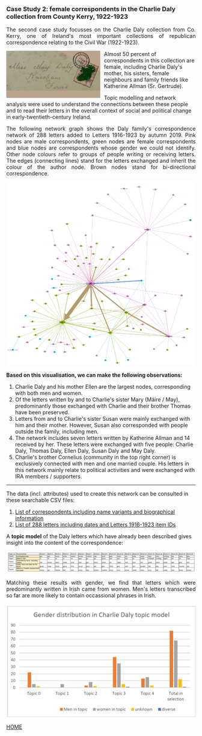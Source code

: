 
<h3>Case Study 2: female correspondents in the Charlie Daly collection from County Kerry, 1922-1923</h3>

<p align="justify">The second case study focusses on the Charlie Daly collection from Co. Kerry, one of Ireland's most important collections of republican correspondence relating to the Civil War (1922-1923).

<img src="./Logos/Logo_Daily.png" alt="logo" align="left" style="padding-right:10px" width="250px"/>Almost 50 percent of correspondents in this collection are female, including Charlie Daly's mother, his sisters, female neighbours and family friends like Katherine Allman (Sr. Gertrude).

Topic modelling and network analysis were used to understand the connections between these people and to read their letters in the overall context of social and political change in early-twentieth-century Ireland.</p>

<p align="justify">The following network graph shows the Daly family's correspondence network of 288 letters added to Letters 1916-1923 by autumn 2019. Pink nodes are male correspondents, green nodes are female correspondents and blue nodes are correspondents whose gender we could not identify. Other node colours refer to groups of people writing or receiving letters. The edges (connecting lines) stand for the letters exchanged and inherit the colour of the author node. Brown nodes stand for bi-directional correspondence.</p> 

 <img src="Daly_network_19May2020.png" alt="Daly family correspondence network of 288 letters added to Letters 1916-1923 by autumn 2019" target="_blank" width="700px"> 

<p align="justify"><strong>Based on this visualisation, we can make the following observations:</strong>
 
<ol>
  <li>Charlie Daly and his mother Ellen are the largest nodes, corresponding with both men and women.</li>
  <li>Of the letters written by and to Charlie's sister Mary (Máire / May), predominantly those exchanged with Charlie and their brother Thomas have been preserved.</li>
  <li>Letters from and to Charlie's sister Susan were mainly exchanged with him and their mother. However, Susan also corresponded with people outside the family, including men.</li>
  <li>The network includes seven letters written by Katherine Allman and 14 received by her. These letters were exchanged with five people: Charlie Daly, Thomas Daly, Ellen Daly, Susan Daly and May Daly.</li>
  <li>Charlie's brother Cornelius (community in the top right corner) is exclusively connected with men and one married couple. His letters in this network mainly relate to political activities and were exchanged with IRA members / supporters.</li>
</ol> 

<hr>

The data (incl. attributes) used to create this network can be consulted in these searchable CSV files:

1. [List of correspondents including name variants and biographical information](https://github.com/MonikaBarget/FeministDH/blob/master/DalyNetwork_nodes_correspondents.csv)
1. [List of 288 letters including dates and Letters 1916-1923 item IDs](https://github.com/MonikaBarget/FeministDH/blob/master/DalyNetwork_edges_letters.csv)

A **topic model** of the Daly letters which have already been described gives insight into the content of the correspondence:

<img src="Daly_5 topics_table of words.png" alt="5 topics in Daly letters" target="_blank" width="700px">

<p align="justify">Matching these results with gender, we find that letters which were predominantly written in Irish came from women. Men's letters transcribed so far are more likely to contain occassional phrases in Irish.</p>

<img src="Daly_5 topics_distribution by gender.jpg" alt="5 topics in Daly letters" target="_blank" width="700px">

[HOME](https://monikabarget.github.io/FeministDH/)

